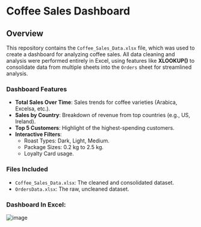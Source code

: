 # Coffee Sales Dashboard

## Overview

This repository contains the `Coffee_Sales_Data.xlsx` file, which was used to create a dashboard for analyzing coffee sales. All data cleaning and analysis were performed entirely in Excel, using features like **XLOOKUP()** to consolidate data from multiple sheets into the `Orders` sheet for streamlined analysis.

### Dashboard Features

- **Total Sales Over Time**: Sales trends for coffee varieties (Arabica, Excelsa, etc.).
- **Sales by Country**: Breakdown of revenue from top countries (e.g., US, Ireland).
- **Top 5 Customers**: Highlight of the highest-spending customers.
- **Interactive Filters**:
  - Roast Types: Dark, Light, Medium.
  - Package Sizes: 0.2 kg to 2.5 kg.
  - Loyalty Card usage.

### Files Included

- `Coffee_Sales_Data.xlsx`: The cleaned and consolidated dataset.
- `OrdersData.xlsx`: The raw, uncleaned dataset.

### Dashboard In Excel:

![image](https://github.com/user-attachments/assets/3495b0db-3f84-49b4-9b9a-15b6918bc2ed)




